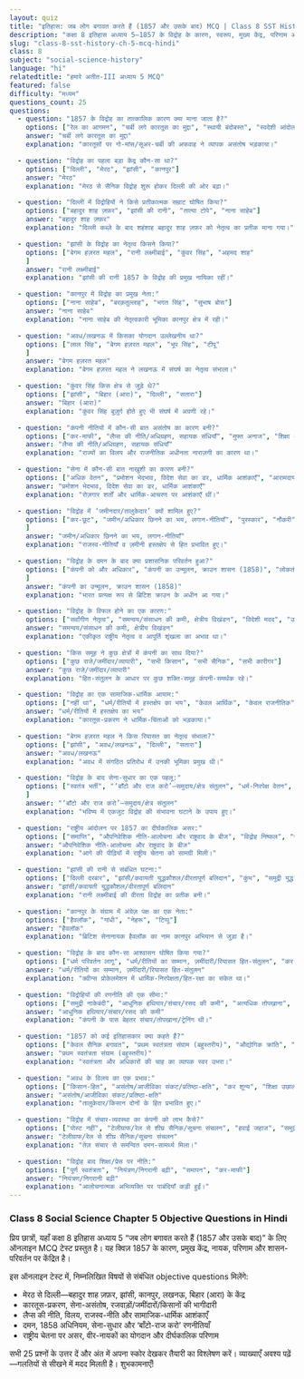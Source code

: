 ```yaml
---
layout: quiz
title: "इतिहास: जब लोग बगावत करते हैं (1857 और उसके बाद) MCQ | Class 8 SST History Ch 5"
description: "कक्षा 8 इतिहास अध्याय 5—1857 के विद्रोह के कारण, स्वरूप, मुख्य केंद्र, परिणाम और शासन-परिवर्तन—पर 25 MCQ।"
slug: "class-8-sst-history-ch-5-mcq-hindi"
class: 8
subject: "social-science-history"
language: "hi"
relatedtitle: "हमारे अतीत-III अध्याय 5 MCQ"
featured: false
difficulty: "मध्यम"
questions_count: 25
questions:
  - question: "1857 के विद्रोह का तात्कालिक कारण क्या माना जाता है?"
    options: ["रेल का आगमन", "चर्बी लगे कारतूस का मुद्दा", "स्थायी बंदोबस्त", "स्वदेशी आंदोलन"]
    answer: "चर्बी लगे कारतूस का मुद्दा"
    explanation: "कारतूसों पर गो-मांस/सूअर-चर्बी की अफवाह ने व्यापक असंतोष भड़काया।"

  - question: "विद्रोह का पहला बड़ा केंद्र कौन-सा था?"
    options: ["दिल्ली", "मेरठ", "झांसी", "कानपुर"]
    answer: "मेरठ"
    explanation: "मेरठ से सैनिक विद्रोह शुरू होकर दिल्ली की ओर बढ़ा।"

  - question: "दिल्ली में विद्रोहियों ने किसे प्रतीकात्मक सम्राट घोषित किया?"
    options: ["बहादुर शाह ज़फ़र", "झांसी की रानी", "तात्या टोपे", "नाना साहेब"]
    answer: "बहादुर शाह ज़फ़र"
    explanation: "दिल्ली कब्ज़े के बाद शहंशाह बहादुर शाह ज़फ़र को नेतृत्व का प्रतीक माना गया।"

  - question: "झांसी के विद्रोह का नेतृत्व किसने किया?"
    options: ["बेगम हज़रत महल", "रानी लक्ष्मीबाई", "कुंवर सिंह", "अहमद शाह"
    ]
    answer: "रानी लक्ष्मीबाई"
    explanation: "झांसी की रानी 1857 के विद्रोह की प्रमुख नायिका रहीं।"

  - question: "कानपुर में विद्रोह का प्रमुख नेता:"
    options: ["नाना साहेब", "बरक़तुल्लाह", "भगत सिंह", "सुभाष बोस"]
    answer: "नाना साहेब"
    explanation: "नाना साहेब की नेतृत्वकारी भूमिका कानपुर क्षेत्र में रही।"

  - question: "अवध/लखनऊ में किसका योगदान उल्लेखनीय था?"
    options: ["लाल सिंह", "बेगम हज़रत महल", "भूप सिंह", "टीपू"
    ]
    answer: "बेगम हज़रत महल"
    explanation: "बेगम हज़रत महल ने लखनऊ में संघर्ष का नेतृत्व संभाला।"

  - question: "कुंवर सिंह किस क्षेत्र से जुड़े थे?"
    options: ["झांसी", "बिहार (आरा)", "दिल्ली", "सतारा"]
    answer: "बिहार (आरा)"
    explanation: "कुंवर सिंह बुज़ुर्ग होते हुए भी संघर्ष में अग्रणी रहे।"

  - question: "कंपनी नीतियों में कौन-सी बात असंतोष का कारण बनी?"
    options: ["कर-माफी", "लैप्स की नीति/अधिग्रहण, सहायक संधियाँ", "मुफ्त अनाज", "शिक्षा अनिवार्य"]
    answer: "लैप्स की नीति/अधिग्रहण, सहायक संधियाँ"
    explanation: "राज्यों का विलय और राजनीतिक अधीनता नाराज़गी का कारण था।"

  - question: "सेना में कौन-सी बात नाखुशी का कारण बनी?"
    options: ["अधिक वेतन", "प्रमोशन भेदभाव, विदेश सेवा का डर, धार्मिक आशंकाएँ", "आरामदायक सेवा", "कम ड्यूटी"]
    answer: "प्रमोशन भेदभाव, विदेश सेवा का डर, धार्मिक आशंकाएँ"
    explanation: "रोज़गार शर्तों और धार्मिक-आचरण पर आशंकाएँ थीं।"

  - question: "विद्रोह में ‘जमीनदार/तालुकेदार’ क्यों शामिल हुए?"
    options: ["कर-छूट", "जमीन/अधिकार छिनने का भय, लगान-नीतियाँ", "पुरस्कार", "नौकरी"
    ]
    answer: "जमीन/अधिकार छिनने का भय, लगान-नीतियाँ"
    explanation: "राजस्व-नीतियाँ व ज़मीनी हस्तक्षेप से हित प्रभावित हुए।"

  - question: "विद्रोह के दमन के बाद क्या प्रशासनिक परिवर्तन हुआ?"
    options: ["कंपनी को और अधिकार", "कंपनी का उन्मूलन, क्राउन शासन (1858)", "लोकतंत्र", "संघीयता"
    ]
    answer: "कंपनी का उन्मूलन, क्राउन शासन (1858)"
    explanation: "भारत प्रत्यक्ष रूप से ब्रिटिश क्राउन के अधीन आ गया।"

  - question: "विद्रोह के विफल होने का एक कारण:"
    options: ["सर्वांगीण नेतृत्व", "समन्वय/संसाधन की कमी, क्षेत्रीय विखंडन", "विदेशी मदद", "उद्योग समर्थन"]
    answer: "समन्वय/संसाधन की कमी, क्षेत्रीय विखंडन"
    explanation: "एकीकृत राष्ट्रीय नेतृत्व व आपूर्ति शृंखला का अभाव था।"

  - question: "किस समूह ने कुछ क्षेत्रों में कंपनी का साथ दिया?"
    options: ["कुछ राजे/जमींदार/व्यापारी", "सभी किसान", "सभी सैनिक", "सभी कारीगर"]
    answer: "कुछ राजे/जमींदार/व्यापारी"
    explanation: "हित-संतुलन के आधार पर कुछ शक्ति-समूह कंपनी-समर्थक रहे।"

  - question: "विद्रोह का एक सामाजिक-धार्मिक आयाम:"
    options: ["नहीं था", "धर्म/रीतियों में हस्तक्षेप का भय", "केवल आर्थिक", "केवल राजनीतिक"]
    answer: "धर्म/रीतियों में हस्तक्षेप का भय"
    explanation: "कारतूस-प्रकरण ने धार्मिक-चिंताओं को भड़काया।"

  - question: "बेगम हज़रत महल ने किस रियासत का नेतृत्व संभाला?"
    options: ["झांसी", "अवध/लखनऊ", "दिल्ली", "सतारा"]
    answer: "अवध/लखनऊ"
    explanation: "अवध में संगठित प्रतिरोध में उनकी भूमिका प्रमुख थी।"

  - question: "विद्रोह के बाद सेना-सुधार का एक पहलू:"
    options: ["स्वतंत्र भर्ती", "‘बाँटो और राज करो’—समुदाय/क्षेत्र संतुलन", "धर्म-निरपेक्ष वेतन", "शून्य अनुशासन"
    ]
    answer: "‘बाँटो और राज करो’—समुदाय/क्षेत्र संतुलन"
    explanation: "भविष्य में एकजुट विद्रोह की संभावना घटाने के उपाय हुए।"

  - question: "राष्ट्रीय आंदोलन पर 1857 का दीर्घकालिक असर:"
    options: ["समाप्ति", "औपनिवेशिक नीति-आलोचना और राष्ट्रवाद के बीज", "विद्रोह निष्फल", "राजनीति शून्य"]
    answer: "औपनिवेशिक नीति-आलोचना और राष्ट्रवाद के बीज"
    explanation: "आगे की पीढ़ियों में राष्ट्रीय चेतना को सामग्री मिली।"

  - question: "झांसी की रानी से संबंधित घटना:"
    options: ["दिल्ली दरबार", "झांसी/कवायती युद्धकौशल/वीरतापूर्ण बलिदान", "कुंभ", "समुद्री युद्ध"]
    answer: "झांसी/कवायती युद्धकौशल/वीरतापूर्ण बलिदान"
    explanation: "रानी लक्ष्मीबाई की वीरता विद्रोह का प्रतीक बनी।"

  - question: "कानपुर के संग्राम में अंग्रेज़ पक्ष का एक नेता:"
    options: ["हैवलॉक", "गांधी", "नेहरू", "टिप्पू"]
    answer: "हैवलॉक"
    explanation: "ब्रिटिश सेनानायक हैवलॉक का नाम कानपुर अभियान से जुड़ा है।"

  - question: "विद्रोह के बाद कौन-सा आश्वासन घोषित किया गया?"
    options: ["धर्म परिवर्तन लागू", "धर्म/रीतियों का सम्मान, ज़मींदारी/रियासत हित-संतुलन", "कर दोगुना", "सेना समाप्त"]
    answer: "धर्म/रीतियों का सम्मान, ज़मींदारी/रियासत हित-संतुलन"
    explanation: "क्वीन्स प्रोकेलमेशन में धार्मिक-निरपेक्षता/हित-रक्षा का संकेत था।"

  - question: "विद्रोहियों की रणनीति की एक सीमा:"
    options: ["समुद्री नाकेबंदी", "आधुनिक हथियार/संचार/रसद की कमी", "अत्यधिक तोपखाना", "वायुसेना"]
    answer: "आधुनिक हथियार/संचार/रसद की कमी"
    explanation: "कंपनी के पास बेहतर संचार/तोपखाना/ट्रेनिंग थी।"

  - question: "1857 को कई इतिहासकार क्या कहते हैं?"
    options: ["केवल सैनिक बगावत", "प्रथम स्वतंत्रता संग्राम (बहुस्‍तरीय)", "औद्योगिक क्रांति", "सुधार आंदोलन"]
    answer: "प्रथम स्वतंत्रता संग्राम (बहुस्‍तरीय)"
    explanation: "स्वतंत्रता और अधिकारों की चाह का व्यापक स्वर उभरा।"

  - question: "अवध के विलय का एक प्रभाव:"
    options: ["किसान-हित", "असंतोष/आजीविका संकट/प्रतिष्ठा-क्षति", "कर शून्य", "शिक्षा उछाल"]
    answer: "असंतोष/आजीविका संकट/प्रतिष्ठा-क्षति"
    explanation: "तालुकेदार/किसान दोनों के हित प्रभावित हुए।"

  - question: "विद्रोह में संचार-व्यवस्था का कंपनी को लाभ कैसे?"
    options: ["पोस्ट नहीं", "टेलीग्राफ/रेल से शीघ्र सैनिक/सूचना संचलन", "हवाई जहाज", "समुद्री बेड़ा"]
    answer: "टेलीग्राफ/रेल से शीघ्र सैनिक/सूचना संचलन"
    explanation: "तेज़ संचार से समन्वित दमन-सामर्थ्य मिला।"

  - question: "विद्रोह बाद शिक्षा/प्रेस पर नीति:"
    options: ["पूर्ण स्वतंत्रता", "नियंत्रण/निगरानी बढ़ी", "समापन", "कर-माफी"]
    answer: "नियंत्रण/निगरानी बढ़ी"
    explanation: "आलोचनात्मक अभिव्यक्ति पर पाबंदियाँ कड़ी हुईं।"
---
```


### Class 8 Social Science Chapter 5 Objective Questions in Hindi

प्रिय छात्रों, यहाँ कक्षा 8 इतिहास अध्याय 5 “जब लोग बगावत करते हैं (1857 और उसके बाद)” के लिए ऑनलाइन MCQ टेस्ट प्रस्तुत है। यह क्विज़ 1857 के कारण, प्रमुख केंद्र, नायक, परिणाम और शासन-परिवर्तन पर केंद्रित है।

इस ऑनलाइन टेस्ट में, निम्नलिखित विषयों से संबंधित objective questions मिलेंगे:
- मेरठ से दिल्ली—बहादुर शाह ज़फ़र, झांसी, कानपुर, लखनऊ, बिहार (आरा) के केंद्र
- कारतूस-प्रकरण, सेना-असंतोष, रजवाड़ों/जमींदारों/किसानों की भागीदारी
- लैप्स की नीति, विलय, राजस्व-नीति और सामाजिक-धार्मिक आशंकाएँ
- दमन, 1858 अधिनियम, सेना-सुधार और ‘बाँटो-राज करो’ रणनीतियाँ
- राष्ट्रीय चेतना पर असर, वीर-नायकों का योगदान और दीर्घकालिक परिणाम

सभी 25 प्रश्नों के उत्तर दें और अंत में अपना स्कोर देखकर तैयारी का विश्लेषण करें। व्याख्याएँ अवश्य पढ़ें—गलतियों से सीखने में मदद मिलती है। शुभकामनाएँ!
